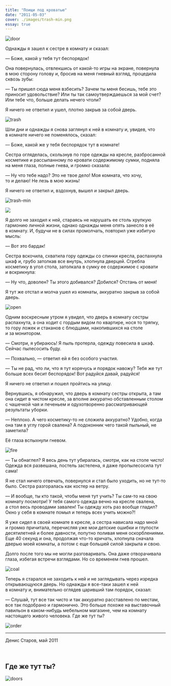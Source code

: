 ```yaml
---
title: "Поищи под кроватью"
date: "2011-05-03"
cover: ./images/trash-min.png
essay: true
---
```


![door](images/door-206x300.png)

Однажды я зашел к сестре в комнату и сказал:

— Боже, какой у тебя тут беспорядок!

Она повернулась, отвлекшись от какой-то игры на экране, повернула в мою сторону голову и, бросив на меня гневный взгляд, процедила сквозь зубы:

— Ты пришел сюда меня взбесить? Зачем ты меня бесишь, тебе это приносит удовольствие? Или ты так самоутверждаешься за мой счет? Или тебе что, больше делать нечего чтоли?

Я ничего не ответил и ушел, плотно закрыв за собой дверь.

![trash](images/trash.png)

Шли дни и однажды я снова заглянул к ней в комнату и, увидев, что в комнате ничего не поменялось, сказал:

— Боже, какой же у тебя беспорядок тут в комнате!

Сестра огляделась, скользнув по горе одежды на кресле, разбросанной косметике и рассыпанному по кровати содержимому сумки, подняла на меня глаза, полные гнева, и громко сказала:

— Ну что тебе надо? Это не твое дело! Моя комната, что хочу, то и делаю! Не лезь в мою жизнь!

Я ничего не ответил и, вздохнув, вышел и закрыл дверь.

![trash-min](images/trash-min.png)

![](images/shelf-590x1024.png)

Я долго не заходил к ней, стараясь не нарушать ее столь хрупкую гармонию личной жизни, однако однажды меня опять занесло в её в комнату. И, будучи не в силах промолчать, повторил уже избитую мысль:

— Вот это бардак!

Сестра вскочила, схватила гору одежды со спинки кресла, распахнула шкаф и, грубо затолкав все внутрь, хлопнула дверцей. Сгребла косметику в угол стола, затолкала в сумку ее содержимое с кровати и вскрикнула:

— Ну что, доволен? Ты этого добивался? Добился? Отстань от меня!

Я тут же отстал и молча ушел из комнаты, аккуратно закрыв за собой дверь.

![open](images/open.png)

Одним воскресным утром я увидел, что дверь в комнату сестры распахнута, а она ходит с гордым видом по квартире, нося то тряпку, то гору ложек и стаканов с блюдцами, накопившихся на столе и за монитором.

— Смотри, я убираюсь! Я пыль протерла, одежду повесила в шкаф. Сейчас пылесосить буду.

— Похвально, — ответил ей я без особого участия.

— Ты не рад, что ли, что я тут корячусь и порядок навожу? Тебя же тут больше всех бесит беспорядок! Вот радуйся давай, радуйся!

Я ничего не ответил и пошел пройтись на улицу.

Вернувшись, я обнаружил, что дверь в комнату сестры открыта, а там она сидит в чистом кресле, за вполне аккуратно обставленным столом с чашечкой чая и печеньем и одухотворенно рассматривающей результаты уборки.

— Неплохо. А чего косметику-то не сложила аккуратно? Удобно, когда она там в углу горой свалена? А подоконник чего такой пыльный, не заметила?

Её глаза вспыхнули гневом. 

![fire](images/fire-650x1024.png)

— Ты обнаглел? Я весь день тут убиралась, смотри, как на столе чисто! Одежда вся развешана, постель застелена, я даже пропылесосила тут сама!

Я не стал ничего отвечать, повернулся и стал было уходить, но не тут-то было. Сестра разгоралась как костер на ветру.

— И вообще, ты кто такой, чтобы меня тут учить? Ты сам-то на свою комнату посмотри! У тебя самого одежда вечно на кресле свалена, а стол весь проводами завален! Ты одежду хоть раз вообще гладил? Окно у себя в комнате помыл и теперь всех учить можно?!

Я уже сидел в своей комнате в кресле, а сестра нависала надо мной и громко причитала, перечисляя уже мои детские ошибки и глупости десятилетней и более давности, попутно поливая меня оскорблениями. Еще 40 секунд и она, продолжая что-то кричать, хлопнула сначала дверью моей комнаты, а потом с еще большей силой закрыла и свою.

Долго после того мы не могли разговаривать. Она даже отворачивала глаза, избегая встречи взглядами. Но со временем гнев прошел.

![coal](images/coal-300x212.png)

Теперь я старался не заходить к ней и не заглядывать через изредка открывающуюся дверь. Но однажды я все-таки зашел к ней в комнату и, внимательно оглядев царивший там порядок, сказал:

— Слушай, тут все так чисто и так аккуратно расставлено по местам, все так подобрано и гармонично. Это больше похоже на выставочный павильон в каком-нибудь мебельном магазине, чем на комнату настоящего живого человека. Где же тут ты?

![order](images/order.png)

----

Денис Старов, май 2011



 

## Где же тут ты?

![doors](images/doors.png)
